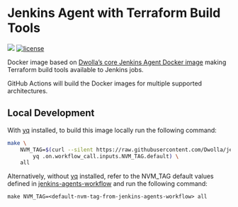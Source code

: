 # Jenkins Agent with Terraform Build Tools

[![](https://images.microbadger.com/badges/image/dwolla/jenkins-agent-terraform.svg)](https://microbadger.com/images/dwolla/jenkins-agent-terraform)
[![license](https://img.shields.io/github/license/dwolla/jenkins-agent-docker-terraform.svg?style=flat-square)](https://github.com/Dwolla/jenkins-agent-docker-terraform/blob/master/LICENSE)

Docker image based on [Dwolla’s core Jenkins Agent Docker image](https://github.com/Dwolla/jenkins-agent-docker-core) making Terraform build tools available to Jenkins jobs.

GitHub Actions will build the Docker images for multiple supported architectures.

## Local Development

With [yq](https://kislyuk.github.io/yq/) installed, to build this image locally run the following command:

```bash
make \
    NVM_TAG=$(curl --silent https://raw.githubusercontent.com/Dwolla/jenkins-agents-workflow/main/.github/workflows/build-docker-image.yml | \
        yq .on.workflow_call.inputs.NVM_TAG.default) \
    all
```

Alternatively, without [yq](https://kislyuk.github.io/yq/) installed, refer to the NVM_TAG default values defined in [jenkins-agents-workflow](https://github.com/Dwolla/jenkins-agents-workflow/blob/main/.github/workflows/build-docker-image.yml) and run the following command:

`make NVM_TAG=<default-nvm-tag-from-jenkins-agents-workflow> all`